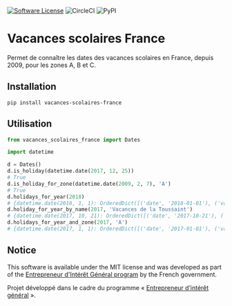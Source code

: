 [![Software License](https://img.shields.io/badge/License-MIT-orange.svg?style=flat-square)](https://github.com/AntoineAugusti/vacances-scolaires-france/blob/master/LICENSE.md)
![CircleCI](https://img.shields.io/circleci/project/github/AntoineAugusti/vacances-scolaires-france.svg?style=flat-square)
![PyPI](https://img.shields.io/pypi/vacances_scolaires_france.svg?style=flat-square)

# Vacances scolaires France
Permet de connaître les dates des vacances scolaires en France, depuis 2009, pour les zones A, B et C.

## Installation
```
pip install vacances-scolaires-france
```

## Utilisation

```python
from vacances_scolaires_france import Dates

import datetime

d = Dates()
d.is_holiday(datetime.date(2017, 12, 25))
# True
d.is_holiday_for_zone(datetime.date(2009, 2, 7), 'A')
# True
d.holidays_for_year(2018)
# {datetime.date(2018, 1, 1): OrderedDict([('date', '2018-01-01'), ('vacances_zone_a', True), ('vacances_zone_b', True), ('vacances_zone_c', True), ('nom_vacances', 'Vacances de Noël')]), ...}
d.holiday_for_year_by_name(2017, 'Vacances de la Toussaint')
# {datetime.date(2017, 10, 21): OrderedDict([('date', '2017-10-21'), ('vacances_zone_a', True), ('vacances_zone_b', True), ('vacances_zone_c', True), ...}
d.holidays_for_year_and_zone(2017, 'A')
# {datetime.date(2017, 1, 1): OrderedDict([('date', '2017-01-01'), ('vacances_zone_a', True), ('vacances_zone_b', True), ('vacances_zone_c', True), ...}
```

## Notice
This software is available under the MIT license and was developed as part of the [Entrepreneur d'Intérêt Général program](https://entrepreneur-interet-general.etalab.gouv.fr) by the French government.

Projet développé dans le cadre du programme « [Entrepreneur d’intérêt général](https://entrepreneur-interet-general.etalab.gouv.fr) ».
